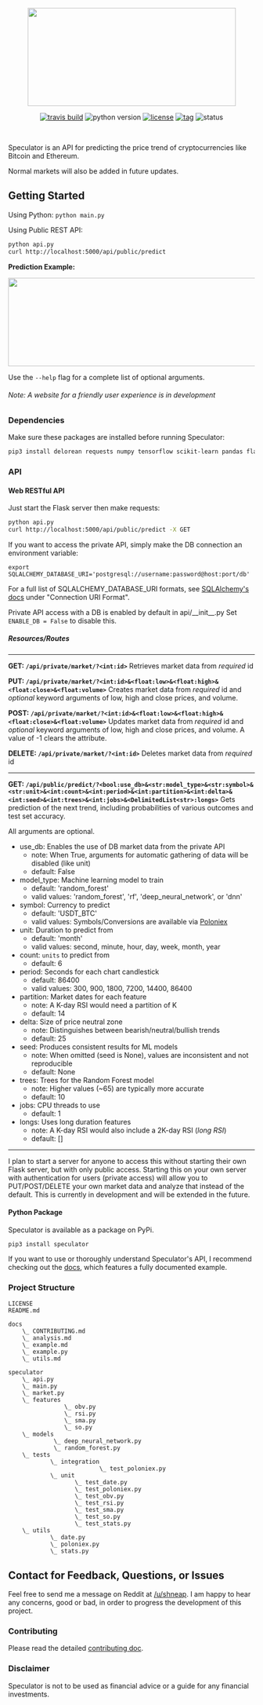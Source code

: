 <p align="center">
  <img src="https://i.imgur.com/AmrHhZV.png" width="425" height="200">
</p>

<div align="center">

[![travis build](https://img.shields.io/travis/amicks/Speculator.svg)](://travis-ci.org/amicks/Speculator)
![python version](https://img.shields.io/pypi/pyversions/Speculator.svg)
[![license](https://img.shields.io/pypi/l/Speculator.svg)](https://github.com/amicks/Speculator/blob/master/LICENSE)
[![tag](https://img.shields.io/github/tag/amicks/speculator.svg)](https://github.com/amicks/Speculator/archive/0.1.tar.gz)
![status](https://img.shields.io/pypi/status/Speculator.svg)

</div>

<br/>

Speculator is an API for predicting the price trend of cryptocurrencies like Bitcoin and Ethereum.

Normal markets will also be added in future updates.

## Getting Started
Using Python: `python main.py`

Using Public REST API:
``` bash
python api.py
curl http://localhost:5000/api/public/predict
```

**Prediction Example:**
<p>
  <img src="https://i.imgur.com/c6JdDWt.png" width="700" height="180">
</p>

Use the `--help` flag for a complete list of optional arguments.
###### Note: A website for a friendly user experience is in development

### Dependencies
Make sure these packages are installed before running Speculator:
``` bash
pip3 install delorean requests numpy tensorflow scikit-learn pandas flask flask-caching flask-restful flask-sqlalchemy psycopg2 webargs
```

### API
#### Web RESTful API
Just start the Flask server then make requests:

``` bash
python api.py
curl http://localhost:5000/api/public/predict -X GET
```

If you want to access the private API, simply make the DB connection an environment variable:
```
export SQLALCHEMY_DATABASE_URI='postgresql://username:password@host:port/db'
```

For a full list of SQLALCHEMY\_DATABASE\_URI formats, see [SQLAlchemy's docs](http://flask-sqlalchemy.pocoo.org/2.3/config/) under "Connection URI Format".

Private API access with a DB is enabled by default in api/\_\_init\_\_.py
Set `ENABLE_DB = False` to disable this.

##### Resources/Routes

---

**GET: `/api/private/market/?<int:id>`**
Retrieves market data from *required* id

**PUT: `/api/private/market/?<int:id>&<float:low>&<float:high>&<float:close>&<float:volume>`**
Creates market data from *required* id and *optional* keyword arguments of low, high and close prices, and volume.

**POST: `/api/private/market/?<int:id>&<float:low>&<float:high>&<float:close>&<float:volume>`**
Updates market data from *required* id and *optional* keyword arguments of low, high and close prices, and volume.
A value of -1 clears the attribute.

**DELETE: `/api/private/market/?<int:id>`**
Deletes market data from *required* id

---

**GET: `/api/public/predict/?<bool:use_db>&<str:model_type>&<str:symbol>&<str:unit>&<int:count>&<int:period>&<int:partition>&<int:delta>&<int:seed>&<int:trees>&<int:jobs>&<DelimitedList<str>:longs>`**
Gets prediction of the next trend, including probabilities of various outcomes and test set accuracy.

All arguments are optional.

- use_db: Enables the use of DB market data from the private API
  - note: When True, arguments for automatic gathering of data will be disabled (like unit)
  - default: False
- model_type: Machine learning model to train
  - default: 'random_forest'
  - valid values: 'random_forest', 'rf', 'deep_neural_network', or 'dnn'
- symbol: Currency to predict
  - default: 'USDT_BTC'
  - valid values: Symbols/Conversions are available via [Poloniex](https://poloniex.com/exchange)
- unit: Duration to predict from
  - default: 'month'
  - valid values: second, minute, hour, day, week, month, year
- count: `units` to predict from
  - default: 6
- period: Seconds for each chart candlestick
  - default: 86400
  - valid values: 300, 900, 1800, 7200, 14400, 86400
- partition: Market dates for each feature
  - note: A K-day RSI would need a partition of K
  - default: 14
- delta: Size of price neutral zone
  - note: Distinguishes between bearish/neutral/bullish trends
  - default: 25
- seed: Produces consistent results for ML models
  - note: When omitted (seed is None), values are inconsistent and not reproducible
  - default: None
- trees: Trees for the Random Forest model
  - note: Higher values (~65) are typically more accurate
  - default: 10
- jobs: CPU threads to use
  - default: 1
- longs: Uses long duration features
  - note: A K-day RSI would also include a 2K-day RSI (*long RSI*)
  - default: []

---

I plan to start a server for anyone to access this without starting their own Flask server, but with only public access.
Starting this on your own server with authentication for users (private access) will allow you to PUT/POST/DELETE your own market data and analyze that instead of the default.
This is currently in development and will be extended in the future.

#### Python Package
Speculator is available as a package on PyPi.
```
pip3 install speculator
```

If you want to use or thoroughly understand Speculator's API, I recommend checking out the [docs](docs/), which features a fully documented example.

### Project Structure
```
LICENSE
README.md

docs
    \_ CONTRIBUTING.md
    \_ analysis.md
    \_ example.md
    \_ example.py
    \_ utils.md

speculator
    \_ api.py
    \_ main.py
    \_ market.py
    \_ features
                \_ obv.py
                \_ rsi.py
                \_ sma.py
                \_ so.py
    \_ models
             \_ deep_neural_network.py
             \_ random_forest.py
    \_ tests
            \_ integration
                          \_ test_poloniex.py
            \_ unit
                   \_ test_date.py
                   \_ test_poloniex.py
                   \_ test_obv.py
                   \_ test_rsi.py
                   \_ test_sma.py
                   \_ test_so.py
                   \_ test_stats.py
    \_ utils
            \_ date.py
            \_ poloniex.py
            \_ stats.py
```

## Contact for Feedback, Questions, or Issues
Feel free to send me a message on Reddit at [/u/shneap](https://www.reddit.com/message/compose?to=shneap).  I am happy to hear any concerns, good or bad, in order to progress the development of this project.

### Contributing
Please read the detailed [contributing doc](docs/CONTRIBUTING.md).

### Disclaimer
Speculator is not to be used as financial advice or a guide for any financial investments.
